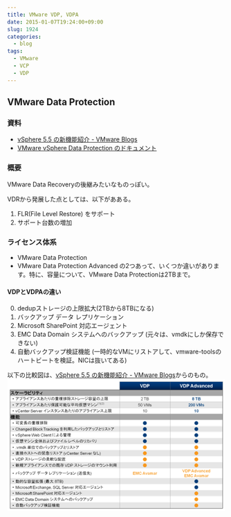 ```yaml
---
title: VMware VDP, VDPA
date: 2015-01-07T19:24:00+09:00
slug: 1924
categories:
  - blog
tags:
  - VMware
  - VCP
  - VDP
---
```



## VMware Data Protection
### 資料
- [vSphere 5.5 の新機能紹介 - VMware Blogs](http://blogs.vmware.com/jp-cim/2013/12/vsphere-55-vdpa.html)
- [VMware vSphere Data Protection のドキュメント](http://www.vmware.com/jp/support/support-resources/pubs/vdr_pubs)

### 概要
VMware Data Recoveryの後継みたいなものっぽい。

VDRから発展した点としては、以下があある。

1. FLR(File Level Restore) をサポート
2. サポート台数の増加

### ライセンス体系

- VMware Data Protection
- VMware Data Protection Advanced
の2つあって、いくつか違いがあります。特に、容量について、VMware Data Protectionは2TBまで。

#### VDPとVDPAの違い
0. dedupストレージの上限拡大(2TBから8TBになる)
1. バックアップ データ レプリケーション
2. Microsoft SharePoint 対応エージェント
3. EMC Data Domain システムへのバックアップ (元々は、vmdkにしか保存できない)
4. 自動バックアップ検証機能 (一時的なVMにリストアして、vmware-toolsのハートビートを検証。NICは抜いてある)

以下の比較図は、[vSphere 5.5 の新機能紹介 - VMware Blogs](http://blogs.vmware.com/jp-cim/2013/12/vsphere-55-vdpa.html)からのもの。
![VDP と VDPAの違いの表](/images/2014/vpd_vdpa.png)


